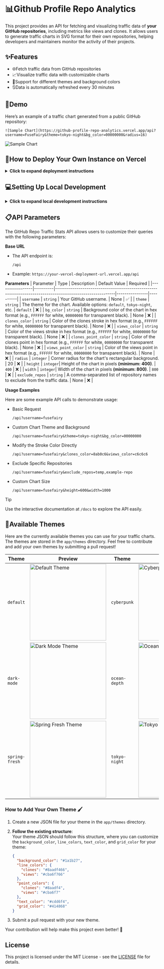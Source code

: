 # 📊Github Profile Repo Analytics

This project provides an API for fetching and visualizing traffic data of **your GitHub repositories**, including metrics like views and clones. It allows users to generate traffic charts in SVG format for their own repositories, helping developers and maintainers monitor the activity of their projects.

## ✨Features
- 🌐Fetch traffic data from GitHub repositories
- 📈Visualize traffic data with customizable charts
- 🎨Support for different themes and background colors
- 🔃Data is automatically refreshed every 30 minutes

## 🌟Demo
Here’s an example of a traffic chart generated from a public GitHub repository:
```
![Sample Chart](https://github-profile-repo-analytics.vercel.app/api?username=FuseFairy&theme=tokyo-night&bg_color=00000000&radius=16)
```
![Sample Chart](https://github-profile-repo-analytics.vercel.app/api?username=FuseFairy&theme=tokyo-night&bg_color=00000000&radius=16)

## 🚀How to Deploy Your Own Instance on Vercel
<details>
  <summary><strong>Click to expand deployment instructions</strong></summary>

  ### 1. Sign in to Vercel
  - Visit [vercel.com](https://vercel.com).
  - Click **Log in** and choose **Continue with GitHub**.
  - Authorize Vercel to access your GitHub account if prompted.
  
  ### 2. Fork the Repository
  - Go to the GitHub repository for this project.
  - Click **Fork** in the upper-right corner to create your own copy.
  
  ### 3. Import the Project to Vercel
  - Go to your Vercel dashboard.
  - Click **New Project**, then choose **Continue with GitHub**.
  - Find the forked repository and click **Import**.
    - Alternatively, you can import a third-party repository by selecting **Import Third-Party Git Repository**.
  
  ### 4. Create a Personal Access Token
  - Go to [Personal access tokens (classic) page](https://github.com/settings/tokens).
  - Create a **Personal access tokens (classic)** with **repo** and **user** permissions to access repository stats.
  
  ### 5. Set the Personal Access Token in Vercel Environment Variables
  - Add a new environment variable when Configure Project:
    - **Name**: `GITHUB_TOKEN`
    - **Value**: Your personal access token
  
  ### 6. Deploy the Project
  - Click **Deploy** in Vercel and wait for the deployment process to finish.
  - Once complete, you can find your project’s domain under the **Domains** section in the Vercel dashboard.
  
  ### 7. Use the API
  - The API is now live! You can start using it by accessing the provided domain to fetch and display traffic data for your GitHub repositories.
</details>

## 💻Setting Up Local Development
<details> 
  <summary><strong>Click to expand local development instructions</strong></summary>

  **Python 3.12+** is required to run this project.

  ### 1. Clone the Repository
  ```
  git clone https://github.com/FuseFairy/github-profile-repo-analytics.git
  ```

  ### 2. Navigate to the Project Directory
  ```
  cd github-repo-traffic-stats
  ```

  ### 3. Install Dependencies
  ```
  pip install -r requirements.txt
  pip install uvicorn
  ```

  ### 4. Set Up Environment Variables
  Create a `.env` file in the project directory and add your **GitHub Personal Access Token**
  ```
  GITHUB_TOKEN=<your_personal_access_token>
  ```

  ### 5. Run the Application
  Start the FastAPI server locally:
  ```
  uvicorn app.main:app --reload
  ```
  By default, the application will be available at `http://127.0.0.1:8000` (localhost on port 8000).
  
  If you've modified the `--host` or `--port` parameters in the command, the server will run on the specified address and port. Adjust your browser or API client accordingly. For example:
  ```
  uvicorn app.main:app --host 0.0.0.0 --port 9000
  ```
  The application would then be accessible at `http://<your-ip>:9000`.
  
  ### 6. Test the API
  Open your browser or an API client like Postman to test the API.
  - The API base URL will be the same as the one configured in your uvicorn command.
  - Access the API documentation at `/docs` (e.g., `http://127.0.0.1:8000/docs`) to interact with the available endpoints.
</details>

## 📋API Parameters
The GitHub Repo Traffic Stats API allows users to customize their queries with the following parameters:

**Base URL**
- The API endpoint is:
  ```
  /api
  ```
- Example: `https://your-vercel-deployment-url.vercel.app/api`

**Parameters**
| Parameter       | Type     | Description                                                                                                | Default Value  | Required |
|-----------------|----------|------------------------------------------------------------------------------------------------------------|----------------|----------|
| `username`      | `string` | Your GitHub username.                                                                                      | None           | ✅      |
| `theme`         | `string` | The theme for the chart. Available options: `default`, `tokyo-night`, etc.                                 | `default`      | ❌      |
| `bg_color`      | `string` | Background color of the chart in hex format (e.g., `FFFFFF` for white, `00000000` for transparent black).  | None           | ❌      |
| `clones_color`      | `string` | Color of the clones stroke in hex format (e.g., `FFFFFF` for white, `00000000` for transparent black).  | None           | ❌      |
| `views_color`      | `string` | Color of the views stroke in hex format (e.g., `FFFFFF` for white, `00000000` for transparent black).  | None           | ❌      |
| `clones_point_color`      | `string` | Color of the clones point in hex format (e.g., `FFFFFF` for white, `00000000` for transparent black).  | None           | ❌      |
| `views_point_color`      | `string` | Color of the views point in hex format (e.g., `FFFFFF` for white, `00000000` for transparent black).  | None           | ❌      |
| `radius`      | `integer` | Corner radius for the chart's rectangular background.  | 20           | ❌      |
| `height`        | `integer`| Height of the chart in pixels **(minimum: 400)**.                                                          | `400`          | ❌      |
| `width`         | `integer`| Width of the chart in pixels **(minimum: 800)**.                                                           | `800`          | ❌      |
| `exclude_repos` | `string` | A comma-separated list of repository names to exclude from the traffic data.                               | None           | ❌      |

**Usage Examples**

Here are some example API calls to demonstrate usage:
- Basic Request
  ```
  /api?username=fusefairy
  ```
- Custom Chart Theme and Background
  ```
  /api?username=fusefairy&theme=tokyo-night&bg_color=00000000
  ```
- Modify the Stroke Color Directly
  ```
  /api?username=fusefairy&clones_color=8ab0c6&views_color=c6c6c6
  ```
- Exclude Specific Repositories
  ```
  /api?username=fusefairy&exclude_repos=temp,example-repo
  ```
- Custom Chart Size
  ```
  /api?username=fusefairy&height=600&width=1000
  ```
> [!TIP]
> Use the interactive documentation at `/docs` to explore the API easily.

## 🎨Available Themes

Here are the currently available themes you can use for your traffic charts. The themes are stored in the `app/themes` directory. Feel free to contribute and add your own themes by submitting a pull request!


| Theme | Preview | Theme | Preview  |
|---------------|-----------------|---------------|---------|
| `default`     | <img src="https://github-profile-repo-analytics.vercel.app/api?username=FuseFairy&theme=default&radius=16" alt="Default Theme" width="250" />  | `cyberpunk` | <img src="https://github-profile-repo-analytics.vercel.app/api?username=FuseFairy&theme=cyberpunk&radius=16" alt="Cyberpunk Theme" width="250" /> |
| `dark-mode`   | <img src="https://github-profile-repo-analytics.vercel.app/api?username=FuseFairy&theme=dark-mode&radius=16" alt="Dark Mode Theme" width="250" /> | `ocean-depth` | <img src="https://github-profile-repo-analytics.vercel.app/api?username=FuseFairy&theme=ocean-depth&radius=16" alt="Ocean Depth Theme" width="250" /> |
| `spring-fresh`| <img src="https://github-profile-repo-analytics.vercel.app/api?username=FuseFairy&theme=spring-fresh&radius=16" alt="Spring Fresh Theme" width="250" /> | `tokyo-night` | <img src="https://github-profile-repo-analytics.vercel.app/api?username=FuseFairy&theme=tokyo-night&radius=16" alt="Tokyo Night Theme" width="250" /> |


### How to Add Your Own Theme 🖌️

1. Create a new JSON file for your theme in the `app/themes` directory.
2. **Follow the existing structure**:  
    Your theme JSON should follow this structure, where you can customize the `background_color`, `line_colors`, `text_color`, and `grid_color` for your theme:

    ```json
    {
      "background_color": "#1a1b27",
      "line_colors": {
        "clones": "#8aadf466",
        "views": "#cba6f766"
      },
      "point_colors": {
        "clones": "#8aadf4",
        "views": "#cba6f7"
      },
      "text_color": "#cdd6f4",
      "grid_color": "#414868"
    }
    ```

3. Submit a pull request with your new theme.

Your contribution will help make this project even better! 🚀

## License

This project is licensed under the MIT License - see the [LICENSE](https://github.com/FuseFairy/github-repo-traffic-stats/blob/main/LICENSE) file for details.
